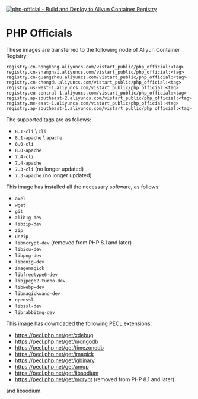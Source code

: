 [![php-official - Build and Deploy to Aliyun Container Registry](https://github.com/vistart/Dockerfiles/actions/workflows/build_and_deploy.yml/badge.svg?branch=php-official&event=push)](https://github.com/vistart/Dockerfiles/actions/workflows/build_and_deploy.yml)

# PHP Officials

These images are transferred to the following node of Aliyun Container Registry.

```
registry.cn-hongkong.aliyuncs.com/vistart_public/php_official:<tag>
registry.cn-shanghai.aliyuncs.com/vistart_public/php_official:<tag>
registry.cn-guangzhou.aliyuncs.com/vistart_public/php_official:<tag>
registry.cn-chengdu.aliyuncs.com/vistart_public/php_official:<tag>
registry.us-west-1.aliyuncs.com/vistart_public/php_official:<tag>
registry.eu-central-1.aliyuncs.com/vistart_public/php_official:<tag>
registry.ap-southeast-2.aliyuncs.com/vistart_public/php_official:<tag>
registry.me-east-1.aliyuncs.com/vistart_public/php_official:<tag>
registry.ap-southeast-1.aliyuncs.com/vistart_public/php_official:<tag>
```

The supported tags are as follows:
- `8.1-cli` \ `cli`
- `8.1-apache` \ `apache`
- `8.0-cli`
- `8.0-apache`
- `7.4-cli`
- `7.4-apache`
- `7.3-cli` (no longer updated)
- `7.3-apache` (no longer updated)

This image has installed all the necessary software, as follows:

- `axel`
- `wget`
- `git`
- `zlib1g-dev`
- `libzip-dev`
- `zip`
- `unzip`
- `libmcrypt-dev` (removed from PHP 8.1 and later)
- `libicu-dev`
- `libpng-dev`
- `libonig-dev`
- `imagemagick`
- `libfreetype6-dev`
- `libjpeg62-turbo-dev`
- `libwebp-dev`
- `libmagickwand-dev`
- `openssl`
- `libssl-dev`
- `librabbitmq-dev`

This image has downloaded the following PECL extensions:

- https://pecl.php.net/get/xdebug
- https://pecl.php.net/get/mongodb
- https://pecl.php.net/get/timezonedb
- https://pecl.php.net/get/imagick
- https://pecl.php.net/get/igbinary
- https://pecl.php.net/get/amqp
- https://pecl.php.net/get/libsodium
- https://pecl.php.net/get/mcrypt (removed from PHP 8.1 and later)

and libsodium.